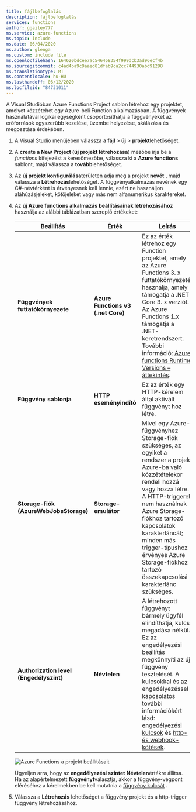 ```yaml
---
title: fájlbefoglalás
description: fájlbefoglalás
services: functions
author: ggailey777
ms.service: azure-functions
ms.topic: include
ms.date: 06/04/2020
ms.author: glenga
ms.custom: include file
ms.openlocfilehash: 164620bdcee7ac546468354f999dcb3ad96ecf4b
ms.sourcegitcommit: c4ad4ba9c9aaed81dfab9ca2cc744930abd91298
ms.translationtype: MT
ms.contentlocale: hu-HU
ms.lasthandoff: 06/12/2020
ms.locfileid: "84731011"
---
```

A Visual Studióban Azure Functions Project sablon létrehoz egy projektet, amelyet közzétehet egy Azure-beli Function alkalmazásban. A függvények használatával logikai egységként csoportosíthatja a függvényeket az erőforrások egyszerűbb kezelése, üzembe helyezése, skálázása és megosztása érdekében.

1. A Visual Studio menüjében válassza a **fájl**  >  **új**  >  **projekt**lehetőséget.

1. A **create a New Project (új projekt létrehozása**) mezőbe írja be a *functions* kifejezést a keresőmezőbe, válassza ki a **Azure functions** sablont, majd válassza a **tovább**lehetőséget.

1. Az **új projekt konfigurálása**területen adja meg a projekt **nevét** , majd válassza a **Létrehozás**lehetőséget. A függvényalkalmazás nevének egy C#-névtérként is érvényesnek kell lennie, ezért ne használjon aláhúzásjeleket, kötőjeleket vagy más nem alfanumerikus karaktereket.

1. Az **új Azure functions alkalmazás beállításainak létrehozásához** használja az alábbi táblázatban szereplő értékeket:

    | Beállítás      | Érték  | Leírás                      |
    | ------------ |  ------- |----------------------------------------- |
    | **Függvények futtatókörnyezete** | **Azure Functions v3 <br /> (.net Core)** | Ez az érték létrehoz egy Function projektet, amely az Azure Functions 3. x futtatókörnyezetét használja, amely támogatja a .NET Core 3. x verziót. Az Azure Functions 1.x támogatja a .NET-keretrendszert. További információ: [Azure functions Runtime Versions – áttekintés](../articles/azure-functions/functions-versions.md).   |
    | **Függvény sablonja** | **HTTP eseményindító** | Ez az érték egy HTTP-kérelem által aktivált függvényt hoz létre. |
    | **Storage-fiók (AzureWebJobsStorage)**  | **Storage-emulátor** | Mivel egy Azure-függvényhez Storage-fiók szükséges, az egyiket a rendszer a projekt Azure-ba való közzétételekor rendeli hozzá vagy hozza létre. A HTTP-triggerek nem használnak Azure Storage-fiókhoz tartozó kapcsolatok karakterláncát; minden más trigger-típushoz érvényes Azure Storage-fiókhoz tartozó összekapcsolási karakterlánc szükséges.  |
    | **Authorization level (Engedélyszint)** | **Névtelen** | A létrehozott függvényt bármely ügyfél elindíthatja, kulcs megadása nélkül. Ez az engedélyezési beállítás megkönnyíti az új függvény tesztelését. A kulcsokkal és az engedélyezéssel kapcsolatos további információkért lásd: [engedélyezési kulcsok](../articles/azure-functions/functions-bindings-http-webhook-trigger.md#authorization-keys) és [http-és webhook-kötések](../articles/azure-functions/functions-bindings-http-webhook.md). |
    
    
    ![Azure Functions a projekt beállításait](./media/functions-vs-tools-create/functions-project-settings.png)

    Ügyeljen arra, hogy az **engedélyezési szintet** **Névtelen**értékre állítsa. Ha az alapértelmezett **függvényt**választja, akkor a függvény-végpont eléréséhez a kérelmekben be kell mutatnia a [függvény kulcsát](../articles/azure-functions/functions-bindings-http-webhook-trigger.md#authorization-keys) .

1. Válassza a **Létrehozás** lehetőséget a függvény projekt és a http-trigger függvény létrehozásához.
